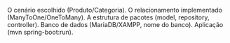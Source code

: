 O cenário escolhido (Produto/Categoria).
O relacionamento implementado (ManyToOne/OneToMany).
A estrutura de pacotes (model, repository, controller).
Banco de dados (MariaDB/XAMPP, nome do banco).
Aplicação (mvn spring-boot:run).
 
